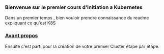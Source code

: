 ### Bienvenue sur le premier cours d'initiation a Kubernetes

Dans un premier temps , bien vouloir prendre connaissance du readme expliquant ce qu'est K8S

### [Avant propos](https://github.com/RomainValmo/killersh/tree/main/About_Kubernetes)


Ensuite c'est parti pour la création de votre premier Cluster étape par étape. 